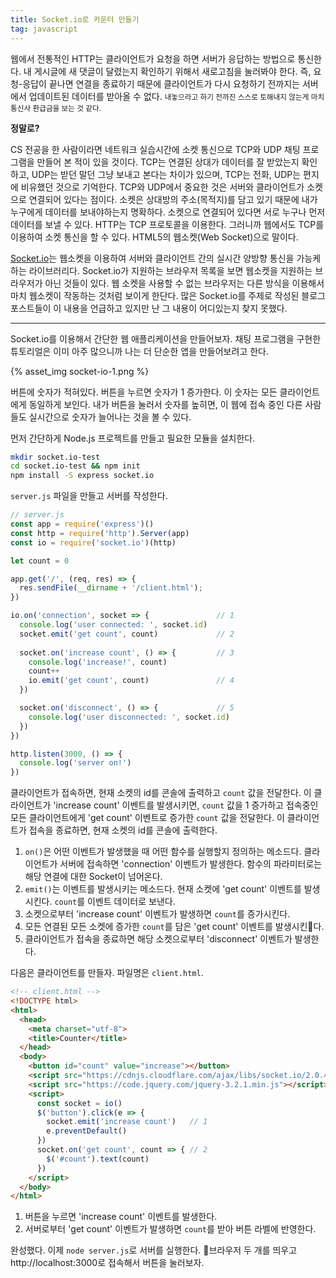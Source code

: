 ```yaml
---
title: Socket.io로 카운터 만들기
tag: javascript
---
```


웹에서 전통적인 HTTP는 클라이언트가 요청을 하면 서버가 응답하는 방법으로 통신한다. 내 게시글에 새 댓글이 달렸는지 확인하기 위해서 새로고침을 눌러봐야 한다. 즉, 요청-응답이 끝나면 연결을 종료하기 때문에 클라이언트가 다시 요청하기 전까지는 서버에서 업데이트된 데이터를 받아올 수 없다. <small>내놓으라고 하기 전까진 스스로 토해내지 않는게 마치 통신사 환급금을 보는 것 같다.</small> 

**정말로?**

CS 전공을 한 사람이라면 네트워크 실습시간에 소켓 통신으로 TCP와 UDP 채팅 프로그램을 만들어 본 적이 있을 것이다. TCP는 연결된 상대가 데이터를 잘 받았는지 확인하고, UDP는 받던 말던 그냥 보내고 본다는 차이가 있으며, TCP는 전화, UDP는 편지에 비유했던 것으로 기억한다. TCP와 UDP에서 중요한 것은 서버와 클라이언트가 소켓으로 연결되어 있다는 점이다. 소켓은 상대방의 주소(목적지)를 담고 있기 때문에 내가 누구에게 데이터를 보내야하는지 명확하다. 소켓으로 연결되어 있다면 서로 누구나 먼저 데이터를 보낼 수 있다. HTTP는 TCP 프로토콜을 이용한다. 그러니까 웹에서도 TCP를 이용하여 소켓 통신을 할 수 있다. HTML5의 웹소켓(Web Socket)으로 말이다.

[Socket.io](https://socket.io)는 웹소켓을 이용하여 서버와 클라이언트 간의 실시간 양방향 통신을 가능케하는 라이브러리다. Socket.io가 지원하는 브라우저 목록을 보면 웹소켓을 지원하는 브라우저가 아닌 것들이 있다. 웹 소켓을 사용할 수 없는 브라우저는 다른 방식을 이용해서 마치 웹소켓이 작동하는 것처럼 보이게 한단다. 많은 Socket.io를 주제로 작성된 블로그 포스트들이 이 내용을 언급하고 있지만 난 그 내용이 어디있는지 찾지 못했다.

---

Socket.io를 이용해서 간단한 웹 애플리케이션을 만들어보자. 채팅 프로그램을 구현한 튜토리얼은 이미 아주 많으니까 나는 더 단순한 앱을 만들어보려고 한다.

{% asset_img socket-io-1.png %}

버튼에 숫자가 적혀있다. 버튼을 누르면 숫자가 1 증가한다. 이 숫자는 모든 클라이언트에게 동일하게 보인다. 내가 버튼을 눌러서 숫자를 높히면, 이 웹에 접속 중인 다른 사람들도 실시간으로 숫자가 늘어나는 것을 볼 수 있다.

먼저 간단하게 Node.js 프로젝트를 만들고 필요한 모듈을 설치한다.

```sh
mkdir socket.io-test
cd socket.io-test && npm init
npm install -S express socket.io
```

`server.js` 파일을 만들고 서버를 작성한다.

```js
// server.js
const app = require('express')()
const http = require('http').Server(app)
const io = require('socket.io')(http)

let count = 0

app.get('/', (req, res) => {
  res.sendFile(__dirname + '/client.html');
})

io.on('connection', socket => {               // 1
  console.log('user connected: ', socket.id)
  socket.emit('get count', count)             // 2
      
  socket.on('increase count', () => {         // 3
    console.log('increase!', count)
    count++
    io.emit('get count', count)               // 4
  })

  socket.on('disconnect', () => {             // 5
    console.log('user disconnected: ', socket.id)
  })
})

http.listen(3000, () => {
  console.log('server on!')
})
```

클라이언트가 접속하면, 현재 소켓의 id를 콘솔에 출력하고 `count` 값을 전달한다. 이 클라이언트가 'increase count' 이벤트를 발생시키면, `count` 값을 1 증가하고 접속중인 모든 클라이언트에게 'get count' 이벤트로 증가한 `count` 값을 전달한다. 이 클라이언트가 접속을 종료하면, 현재 소켓의 id를 콘솔에 출력한다.

1. `on()`은 어떤 이벤트가 발생했을 때 어떤 함수를 실행할지 정의하는 메소드다. 클라이언트가 서버에 접속하면 'connection' 이벤트가 발생한다. 함수의 파라미터로는 해당 연결에 대한 Socket이 넘어온다.
2. `emit()`는 이벤트를 발생시키는 메소드다. 현재 소켓에 'get count' 이벤트를 발생시킨다. `count`를 이벤트 데이터로 보낸다.
3. 소켓으로부터 'increase count' 이벤트가 발생하면 `count`를 증가시킨다.
4. 모든 연결된 모든 소켓에 증가한 `count`를 담은 'get count' 이벤트를 발생시킨다.
5. 클라이언트가 접속을 종료하면 해당 소켓으로부터 'disconnect' 이벤트가 발생한다.

다음은 클라이언트를 만들자. 파일명은 `client.html`.

```html
<!-- client.html -->
<!DOCTYPE html>
<html>
  <head>
    <meta charset="utf-8">
    <title>Counter</title>
  </head>
  <body>
    <button id="count" value="increase"></button>
    <script src="https://cdnjs.cloudflare.com/ajax/libs/socket.io/2.0.4/socket.io.js"></script>
    <script src="https://code.jquery.com/jquery-3.2.1.min.js"></script>
    <script>
      const socket = io()
      $('button').click(e => {
        socket.emit('increase count')   // 1
        e.preventDefault()
      })
      socket.on('get count', count => { // 2
        $('#count').text(count)
      })
    </script>
  </body>
</html>
```

1. 버튼을 누르면 'increase count' 이벤트를 발생한다.
2. 서버로부터 'get count' 이벤트가 발생하면 `count`를 받아 버튼 라벨에 반영한다.

완성했다. 이제 `node server.js`로 서버를 실행한다. 브라우저 두 개를 띄우고 http://localhost:3000로 접속해서 버튼을 눌러보자.